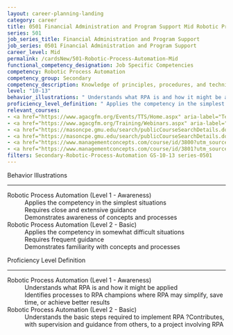 ```yaml
---
layout: career-planning-landing
category: career
title: 0501 Financial Administration and Program Support Mid Robotic Process Automation
series: 501
job_series_title: Financial Administration and Program Support
job_series: 0501 Financial Administration and Program Support
career_level: Mid
permalink: /cardsNew/501-Robotic-Process-Automation-Mid
functional_competency_designation: Job Specific Competencies
competency: Robotic Process Automation
competency_group: Secondary
competency_description: Knowledge of principles, procedures, and techniques associated with software that can be easily implemented to replace/perform basic, repetitive tasks (e.g., processing transactions, gathering and integrating data, responding to inquiries) across software applications.
level: "10-13"
behavior_illustrations: " Understands what RPA is and how it might be applied  Identifies processes to RPA champions where RPA may simplify, save time, or achieve better results ?  Understands the basic steps required to implement RPA ?Contributes, with supervision and guidance from others, to a project involving RPA"
proficiency_level_definition: " Applies the competency in the simplest situations  Requires close and extensive guidance  Demonstrates awareness of concepts and processes ?  Applies the competency in somewhat difficult situations  Requires frequent guidance  Demonstrates familiarity with concepts and processes"
relevant_courses: 
- <a href="https://www.agacgfm.org/Events/TTS/Home.aspx" aria-label="Technology and Transformation Summit (TTS) - https://www.agacgfm.org/Events/TTS/Home.aspx">Technology and Transformation Summit (TTS)</a>, AGA
- <a href="https://www.agacgfm.org/Training/Webinars.aspx" aria-label="Webinar - Robotic Process Automation/ Artificial Intelligence - https://www.agacgfm.org/Training/Webinars.aspx">Webinar - Robotic Process Automation/ Artificial Intelligence</a>, AGA
- <a href="https://masoncpe.gmu.edu/search/publicCourseSearchDetails.do?method=load&courseId=2408920" aria-label="PEBU 0361 Accounting Analytics - https://masoncpe.gmu.edu/search/publicCourseSearchDetails.do?method=load&courseId=2408920">PEBU 0361 Accounting Analytics</a>, George Mason University
- <a href="https://masoncpe.gmu.edu/search/publicCourseSearchDetails.do?method=load&courseId=2408919" aria-label="PEBU 0361 Accounting Analytics - https://masoncpe.gmu.edu/search/publicCourseSearchDetails.do?method=load&courseId=2408919">PEBU 0361 Accounting Analytics</a>, George Mason University
- <a href="https://www.managementconcepts.com/course/id/3800?utm_source=CFOportal&utm_medium=listing&utm_campaign=CFOTTEP&utm_id=23FM" aria-label="Emerging Technologies - Robotic Process Automation, RPA - https://www.managementconcepts.com/course/id/3800?utm_source=CFOportal&utm_medium=listing&utm_campaign=CFOTTEP&utm_id=23FM">Emerging Technologies - Robotic Process Automation, RPA</a>, Management Concepts
- <a href="https://www.managementconcepts.com/course/id/3801?utm_source=CFOportal&utm_medium=listing&utm_campaign=CFOTTEP&utm_id=23FM" aria-label="Emerging Technologies&#58; Cutting-Edge Applications - https://www.managementconcepts.com/course/id/3801?utm_source=CFOportal&utm_medium=listing&utm_campaign=CFOTTEP&utm_id=23FM">Emerging Technologies&#58; Cutting-Edge Applications</a>, Management Concepts
filters: Secondary-Robotic-Process-Automation GS-10-13 series-0501
---
```


<div class="desktop:grid-col-6 margin-y-3">
  <div class="border-top-2 bg-white padding-3 shadow-5 height-full members-hover border-1px button-border border-top-blue radius-lg">
    <p class="text-bold label-color font-size-21">Behavior Illustrations</p>
    <hr class="hr-green"/>
    <dl class="text-base card-content-color"><dt>Robotic Process Automation (Level 1 - Awareness)</dt><dd>Applies the competency in the simplest situations </dd><dd>Requires close and extensive guidance </dd><dd>Demonstrates awareness of concepts and processes</dd><dt>Robotic Process Automation (Level 2 - Basic)</dt><dd>Applies the competency in somewhat difficult situations </dd><dd>Requires frequent guidance </dd><dd>Demonstrates familiarity with concepts and processes</dd></dl>
  </div>
</div>
<div class="desktop:grid-col-6 margin-y-3">
  <div class="border-top-2 bg-white padding-3 shadow-5 height-full members-hover border-1px button-border border-top-blue radius-lg">
    <p class="text-bold label-color font-size-21">Proficiency Level Definition</p>
     <hr class="hr-green"/>
    <dl class="text-base card-content-color"><dt>Robotic Process Automation (Level 1 - Awareness)</dt><dd>Understands what RPA is and how it might be applied </dd><dd>Identifies processes to RPA champions where RPA may simplify, save time, or achieve better results</dd><dt>Robotic Process Automation (Level 2 - Basic)</dt><dd>Understands the basic steps required to implement RPA ?Contributes, with supervision and guidance from others, to a project involving RPA</dd></dl>
  </div>
</div>